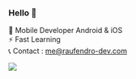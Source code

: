 ### Hello 👋

💼  Mobile Developer Android & iOS</br>
⚡   Fast Learning</br>
📞  Contact : me@raufendro-dev.com

<p align="left">
<img src=https://github-readme-stats.vercel.app/api?username=raufendro-dev&show_icons=true%20alt=Rauf%20Endro&theme=midnight-purple />
</p>
